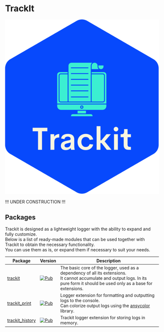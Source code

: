 # TrackIt

<p align="center">
    <img src="./logo.svg">
</p>

!!! UNDER CONSTRUCTION !!!

## Packages
Trackit is designed as a lightweight logger with the ability to expand and fully customize.<br>
Below is a list of ready-made modules that can be used together with Trackit to obtain the necessary functionality.<br>
You can use them as is, or expand them if necessary to suit your needs.

| Package                                                                                    | Version                                                                                                                | Description                                                                                                                                                                         | 
|--------------------------------------------------------------------------------------------|------------------------------------------------------------------------------------------------------------------------|-------------------------------------------------------------------------------------------------------------------------------------------------------------------------------------|
| [trackit](https://github.com/unger1984/trackit/tree/main/packages/trackit)                 | [![Pub](https://img.shields.io/pub/v/trackit.svg?style=flat-square)](https://pub.dev/packages/trackit)                 | The basic core of the logger, used as a dependency of all its extensions.<br>It cannot accumulate and output logs. In its pure form it should be used only as a base for extensions. |
| [trackit_print](https://github.com/unger1984/trackit/tree/main/packages/trackit_print)     | [![Pub](https://img.shields.io/pub/v/trackit_print.svg?style=flat-square)](https://pub.dev/packages/trackit_print)     | Logger extension for formatting and outputting logs to the console.<br>Can colorize output logs using the [ansycolor](https://github.com/google/ansicolor-dart) library.            |
| [trackit_history](https://github.com/unger1984/trackit/tree/main/packages/trackit_history) | [![Pub](https://img.shields.io/pub/v/trackit_history.svg?style=flat-square)](https://pub.dev/packages/trackit_history) | Trackit logger extension for storing logs in memory.             |
